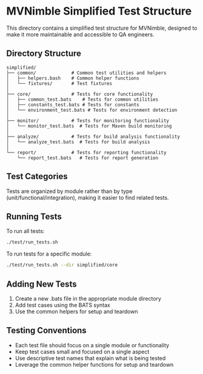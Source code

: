 # MVNimble Simplified Test Structure

This directory contains a simplified test structure for MVNimble, designed to make it more maintainable and accessible to QA engineers.

## Directory Structure

```
simplified/
├── common/             # Common test utilities and helpers
│   ├── helpers.bash    # Common helper functions
│   └── fixtures/       # Test fixtures
│
├── core/               # Tests for core functionality
│   ├── common_test.bats    # Tests for common utilities
│   ├── constants_test.bats # Tests for constants
│   └── environment_test.bats # Tests for environment detection
│
├── monitor/            # Tests for monitoring functionality
│   └── monitor_test.bats  # Tests for Maven build monitoring
│
├── analyze/            # Tests for build analysis functionality
│   └── analyze_test.bats  # Tests for build analysis
│
└── report/             # Tests for reporting functionality
    └── report_test.bats   # Tests for report generation
```

## Test Categories

Tests are organized by module rather than by type (unit/functional/integration), making it easier to find related tests.

## Running Tests

To run all tests:

```bash
./test/run_tests.sh
```

To run tests for a specific module:

```bash
./test/run_tests.sh --dir simplified/core
```

## Adding New Tests

1. Create a new .bats file in the appropriate module directory
2. Add test cases using the BATS syntax
3. Use the common helpers for setup and teardown

## Testing Conventions

- Each test file should focus on a single module or functionality
- Keep test cases small and focused on a single aspect
- Use descriptive test names that explain what is being tested
- Leverage the common helper functions for setup and teardown